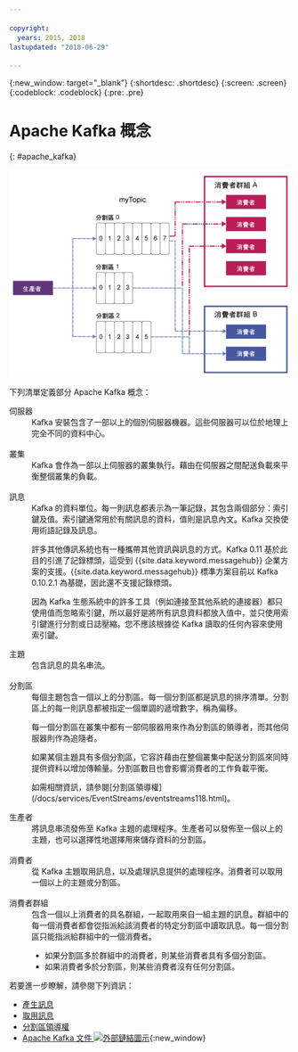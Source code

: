 ```yaml
---

copyright:
  years: 2015, 2018
lastupdated: "2018-06-29"

---
```


{:new_window: target="_blank"}
{:shortdesc: .shortdesc}
{:screen: .screen}
{:codeblock: .codeblock}
{:pre: .pre}

# Apache Kafka 概念
{: #apache_kafka}

![Kafka 架構圖。](kafka_overview.png "顯示 Kafka 架構的圖表。生產者正在將資料提供給 3 個分割區上的 Kafka 主題，然後由消費者訂閱訊息。")


下列清單定義部分 Apache Kafka 概念：

<dl>
<dt>伺服器</dt>
<dd>Kafka 安裝包含了一部以上的個別伺服器機器。這些伺服器可以位於地理上完全不同的資料中心。</dd>
<br/>
<dt>叢集</dt>
<dd>Kafka 會作為一部以上伺服器的叢集執行。藉由在伺服器之間配送負載來平衡整個叢集的負載。</dd>
<br/>
<dt>訊息</dt>
<dd>Kafka 的資料單位。每一則訊息都表示為一筆記錄，其包含兩個部分：索引鍵及值。索引鍵通常用於有關訊息的資料，值則是訊息內文。Kafka 交換使用術語記錄及訊息。 

<p>許多其他傳訊系統也有一種攜帶其他資訊與訊息的方式。Kafka 0.11 基於此目的引進了記錄標頭，這受到 {{site.data.keyword.messagehub}} 企業方案的支援。{{site.data.keyword.messagehub}} 標準方案目前以 Kafka 0.10.2.1 為基礎，因此還不支援記錄標頭。</p> 

<p>因為 Kafka 生態系統中的許多工具（例如連接至其他系統的連接器）都只使用值而忽略索引鍵，所以最好是將所有訊息資料都放入值中，並只使用索引鍵進行分割或日誌壓縮。您不應該根據從 Kafka 讀取的任何內容來使用索引鍵。</p>   </dd>
<dt>主題</dt>
<dd>包含訊息的具名串流。</dd>
<br/>
<dt>分割區</dt>
<dd>每個主題包含一個以上的分割區。每一個分割區都是訊息的排序清單。分割區上的每一則訊息都被指定一個單調的遞增數字，稱為偏移。<p>每一個分割區在叢集中都有一部伺服器用來作為分割區的領導者，而其他伺服器則作為追隨者。<p>
<p>如果某個主題具有多個分割區，它容許藉由在整個叢集中配送分割區來同時提供資料以增加傳輸量。分割區數目也會影響消費者的工作負載平衡。</p>
<p>如需相關資訊，請參閱[分割區領導權](/docs/services/EventStreams/eventstreams118.html)。</dd>
<dt>生產者</dt>
<dd>將訊息串流發佈至 Kafka 主題的處理程序。生產者可以發佈至一個以上的主題，也可以選擇性地選擇用來儲存資料的分割區。<br/></dd>
<br/>
<dt>消費者</dt>
<dd>從 Kafka 主題取用訊息，以及處理訊息提供的處理程序。消費者可以取用一個以上的主題或分割區。</dd>
<br/>
<dt>消費者群組</dt>
<dd>包含一個以上消費者的具名群組，一起取用來自一組主題的訊息。群組中的每一個消費者都會從指派給該消費者的特定分割區中讀取訊息。每一個分割區只能指派給群組中的一個消費者。<ul>
<li>如果分割區多於群組中的消費者，則某些消費者具有多個分割區。</li>
<li>如果消費者多於分割區，則某些消費者沒有任何分割區。</li>
</ul>
</dd>
</dl>

若要進一步瞭解，請參閱下列資訊：
- [產生訊息](/docs/services/EventStreams/eventstreams112.html)
- [取用訊息](/docs/services/EventStreams/eventstreams114.html) 
- [分割區領導權](/docs/services/EventStreams/eventstreams118.html) 
- [Apache Kafka 文件 ![外部鏈結圖示](../../icons/launch-glyph.svg "外部鏈結圖示")](http://kafka.apache.org/documentation.html){:new_window} 


<!-- 27/06/18 Karen: removing - suggestion from James

## {{site.data.keyword.messagehub}} plans
{{site.data.keyword.messagehub}} is available as two different plans depending on your requirements: Standard and Enterprise.

* Choose the Standard plan if you want event ingest and distribution capabilities, where you pay for what you use and share infrastructure with others.
* Choose the Enterprise plan if data isolation, guaranteed performance, and increased retention are important considerations. 

For more information, see [Choosing your plan](/docs/services/EventStreams/eventstreams085.html).
-->



